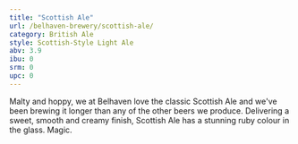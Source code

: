 ```yaml
---
title: "Scottish Ale"
url: /belhaven-brewery/scottish-ale/
category: British Ale
style: Scottish-Style Light Ale
abv: 3.9
ibu: 0
srm: 0
upc: 0
---
```

Malty and hoppy, we at Belhaven love the classic Scottish Ale and we've been brewing it longer than any of the other beers we produce. Delivering a sweet, smooth and creamy finish, Scottish Ale has a stunning ruby colour in the glass. Magic.
